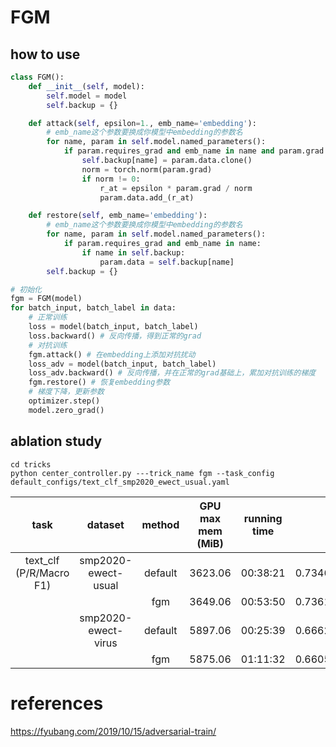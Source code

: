 # FGM

## how to use

```python
class FGM():
    def __init__(self, model):
        self.model = model
        self.backup = {}

    def attack(self, epsilon=1., emb_name='embedding'):
        # emb_name这个参数要换成你模型中embedding的参数名
        for name, param in self.model.named_parameters():
            if param.requires_grad and emb_name in name and param.grad is not None:
                self.backup[name] = param.data.clone()
                norm = torch.norm(param.grad)
                if norm != 0:
                    r_at = epsilon * param.grad / norm
                    param.data.add_(r_at)

    def restore(self, emb_name='embedding'):
        # emb_name这个参数要换成你模型中embedding的参数名
        for name, param in self.model.named_parameters():
            if param.requires_grad and emb_name in name:
                if name in self.backup:
                    param.data = self.backup[name]
        self.backup = {}

# 初始化
fgm = FGM(model)
for batch_input, batch_label in data:
    # 正常训练
    loss = model(batch_input, batch_label)
    loss.backward() # 反向传播，得到正常的grad
    # 对抗训练
    fgm.attack() # 在embedding上添加对抗扰动
    loss_adv = model(batch_input, batch_label)
    loss_adv.backward() # 反向传播，并在正常的grad基础上，累加对抗训练的梯度
    fgm.restore() # 恢复embedding参数
    # 梯度下降，更新参数
    optimizer.step()
    model.zero_grad()
```



## ablation study

```shell
cd tricks
python center_controller.py ---trick_name fgm --task_config default_configs/text_clf_smp2020_ewect_usual.yaml
```



|          task           |       dataset       | method  | GPU max mem (MiB) | running time |        score         |
| :---------------------: | :-----------------: | :-----: | :---------------: | :----------: | :------------------: |
| text_clf (P/R/Macro F1) | smp2020-ewect-usual | default |      3623.06      |   00:38:21   | 0.7346/0.7293/0.7293 |
|                         |                     |   fgm   |      3649.06      |   00:53:50   | 0.7361/0.7553/0.7432 |
|                         | smp2020-ewect-virus | default |      5897.06      |   00:25:39   | 0.6662/0.6195/0.6380 |
|                         |                     |   fgm   |      5875.06      |   01:11:32   | 0.6605/0.6404/0.6480 |

# references
https://fyubang.com/2019/10/15/adversarial-train/